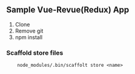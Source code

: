 ## Sample Vue-Revue(Redux) App

1. Clone
2. Remove git
3. npm install


### Scaffold store files

        node_modules/.bin/scaffolt store <name>